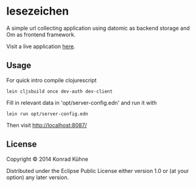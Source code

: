 # lesezeichen

A simple url collecting application using datomic as backend storage and Om as frontend framework.

Visit a live application [here](https://bookie.polyc0l0r.net/).

## Usage

For quick intro compile clojurescript

```
lein cljsbuild once dev-auth dev-client
```
Fill in relevant data in 'opt/server-config.edn' and run it with
```
lein run opt/server-config.edn
```

Then visit <http://localhost:8087/>

## License

Copyright © 2014 Konrad Kühne

Distributed under the Eclipse Public License either version 1.0 or (at
your option) any later version.
